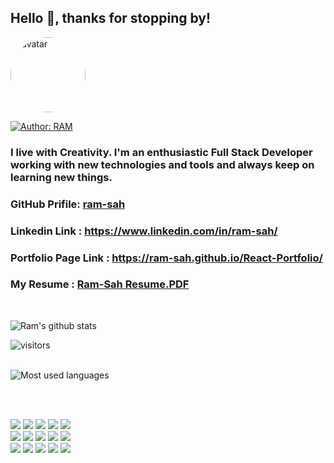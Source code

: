 ## Hello 👋, thanks for stopping by!            
<img src="https://github.com/ram-sah.png" alt="avatar" style="border-radius: 60px" width="120" />

[![Author: RAM](https://img.shields.io/badge/I'm-RAM_SAH-gggddd.svg)](https://opensource.org/Author/RAM)

### I live with Creativity. I'm an enthusiastic Full Stack Developer working with new technologies and tools and always keep on learning new things.
### GitHub Prifile: [ram-sah](https://github.com/ram-sah) 
### Linkedin Link : https://www.linkedin.com/in/ram-sah/
### Portfolio Page Link : https://ram-sah.github.io/React-Portfolio/
### My Resume : [Ram-Sah Resume.PDF](https://drive.google.com/file/d/1bpdrFOSM3owwD3OuZ-oxOTq8jYmnGaR7/view?usp=sharing)
<br>

![Ram's github stats](https://github-readme-stats.vercel.app/api?username=ram-sah&title_color=28ea80&text_color=f3f3f3&bg_color=056eaf)
<br>

![visitors](https://ram-sah-visitor-badge.glitch.me/badge?page_id=page.id)
<br><br>
<p>  
  <img align="top" alt="Most used languages" src="https://github-readme-stats-1-git-master.ram-sah.vercel.app//api/top-langs/?username=ram-sah&theme=056eaf&layout=compact" />
</p><br><br>
<p>
<img src="https://img.shields.io/badge/html5%20-%23E34F26.svg?&style=for-the-badge&logo=html5&logoColor=white"/> 
<img src="https://img.shields.io/badge/css3%20-%231572B6.svg?&style=for-the-badge&logo=css3&logoColor=white"/> 
<img src="https://img.shields.io/badge/bootstrap%20-%23563D7C.svg?&style=for-the-badge&logo=bootstrap&logoColor=white"/> 
<img src="https://img.shields.io/badge/javascript%20-%94a60a.svg?&style=for-the-badge&logo=javascript&logoColor=%23F7DF1E"/> 
<img src="https://img.shields.io/badge/jquery%20-%230769AD.svg?&style=for-the-badge&logo=jquery&logoColor=white"/> <br>
<img src="https://img.shields.io/badge/node.js%20-%2343853D.svg?&style=for-the-badge&logo=node.js&logoColor=white"/>
<img src="https://img.shields.io/badge/mysql-%231572B6.svg?&style=for-the-badge&logo=mysql&logoColor=white"/> 
<img src ="https://img.shields.io/badge/MongoDB-%234ea94b.svg?&style=for-the-badge&logo=mongodb&logoColor=white"/> 
<img src="https://img.shields.io/badge/markdown-%23000000.svg?&style=for-the-badge&logo=markdown&logoColor=white"/> 
<img src="https://img.shields.io/badge/express.js%20-%23404d59.svg?&style=for-the-badge"/> <br>
<img src="https://img.shields.io/badge/react%20-%2320232a.svg?&style=for-the-badge&logo=react&logoColor=%2361DAFB"/> 
<img src="https://img.shields.io/badge/git%20-%23F05033.svg?&style=for-the-badge&logo=git&logoColor=white"/> 
<img src="https://img.shields.io/badge/github%20-%23121011.svg?&style=for-the-badge&logo=github&logoColor=white"/> 
<img src="https://img.shields.io/badge/heroku%20-%23430098.svg?&style=for-the-badge&logo=heroku&logoColor=white"/>  
<img src="https://img.shields.io/badge/travis-ci%20-%232B2F33.svg?&style=for-the-badge&logo=travis&logoColor=white"/> 
</p>